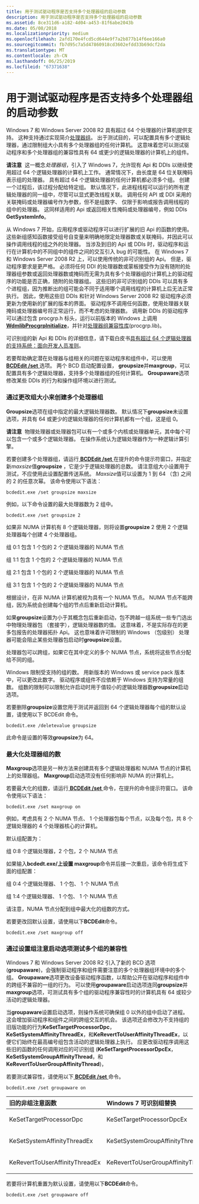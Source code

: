 ```yaml
---
title: 用于测试驱动程序是否支持多个处理器组的启动参数
description: 用于测试驱动程序是否支持多个处理器组的启动参数
ms.assetid: 8ce311d6-a182-4d04-a453-81f6abe2043b
ms.date: 05/08/2018
ms.localizationpriority: medium
ms.openlocfilehash: 2afd170e4fcd5cd644e9f7a2b877b14f6ee166a0
ms.sourcegitcommit: fb7d95c7a5d47860918cd3602efdd33b69dcf2da
ms.translationtype: MT
ms.contentlocale: zh-CN
ms.lasthandoff: 06/25/2019
ms.locfileid: "67371638"
---
```

# <a name="boot-parameters-to-test-drivers-for-multiple-processor-group-support"></a>用于测试驱动程序是否支持多个处理器组的启动参数


Windows 7 和 Windows Server 2008 R2 具有超过 64 个处理器的计算机提供支持。 这种支持通过实现简介[处理器组](https://go.microsoft.com/fwlink/p/?linkid=155063)。 出于测试目的，可以配置具有多个逻辑处理器，通过限制组大小具有多个处理器组的任何计算机。 这意味着您可以测试驱动程序和多个处理器组的兼容性具有 64 或更少的逻辑处理器的计算机上的组件。

**请注意**  这一概念*处理器组*，引入了 Windows 7，允许现有 Api 和 DDIs 以继续使用超过 64 个逻辑处理器的计算机上工作。 通常情况下，由长度是 64 位关联掩码表示组的处理器。 具有超过 64 个逻辑处理器的任何计算机都必须多个组。
创建一个过程后，该过程分配给特定组。 默认情况下，此进程线程可以运行的所有逻辑处理器的同一组中，尽管可以显式更改线程关联。 调用任何 API 或 DDI 采用的关联掩码或处理器编号作为参数，但不是组数字、 仅限于影响或报告调用线程的组中的处理器。 这同样适用的 Api 或返回相关性掩码或处理器编号，例如 DDIs **GetSystemInfo**。

从 Windows 7 开始，应用程序或驱动程序可以进行扩展的旧 Api 的函数的使用。 这些新组感知函数接受组号自变量来明确地限定处理器数或关联掩码，并因此可以操作调用线程的组之外的处理器。 当涉及到旧的 Api 或 DDIs 时，驱动程序和运行在计算机中的不同组中的组件之间的交互引入 bug 的可能性。 在 Windows 7 和 Windows Server 2008 R2 上，可以使用传统的非可识别组的 Api。 但是，驱动程序要求是更严格。 必须将任何 DDI 的处理器数或蒙板接受作为没有随附的处理器组参数或返回处理器数或掩码而无需为具有多个处理器组的计算机上的驱动程序的功能是否正确，随附的处理器组。 这些旧的非可识别组的 DDIs 可以具有多个进程组，因为推断出的组可能会不同于适用哪个调用线程的计算机上后无法正常执行。 因此，使用这些旧 DDIs 和针对 Windows Server 2008 R2 驱动程序必须更新为使用新的扩展的版本的界面。 驱动程序不调用任何函数，使用处理器关联掩码或处理器编号将正常运行，而不考虑的处理器数。 调用新 DDIs 的驱动程序可以通过包含 procgrp.h 标头，运行以前版本的 Windows 上调用[ **WdmlibProcgrpInitialize**](https://docs.microsoft.com/windows-hardware/drivers/ddi/content/procgrp/nf-procgrp-wdmlibprocgrpinitialize)，并针对[处理器组兼容性库](https://docs.microsoft.com/windows-hardware/drivers/ddi/content/index)(procgrp.lib)。

可识别组的新 Api 和 DDIs 的详细信息，请下载白皮书[具有超过 64 个逻辑处理器的支持系统：面向开发人员准则](https://go.microsoft.com/fwlink/p/?linkid=147914)。

 

若要帮助确定潜在处理器与组相关的问题在驱动程序和组件中，可以使用[ **BCDEdit /set** ](https://docs.microsoft.com/windows-hardware/drivers/devtest/bcdedit--set)选项。 两个 BCD 启动配置设置， **groupsize**并**maxgroup**，可以配置具有多个逻辑处理器，支持多个处理器组的任何计算机。 **Groupaware**选项修改某些 DDIs 的行为和操作组环境以进行测试。

### <a name="span-idcreatemultipleprocessorgroupsbychangingthegroupsizespanspan-idcreatemultipleprocessorgroupsbychangingthegroupsizespancreate-multiple-processor-groups-by-changing-the-group-size"></a><span id="create_multiple_processor_groups_by_changing_the_group_size"></span><span id="CREATE_MULTIPLE_PROCESSOR_GROUPS_BY_CHANGING_THE_GROUP_SIZE"></span>通过更改组大小来创建多个处理器组

**Groupsize**选项在组中指定的最大逻辑处理器数。 默认情况下**groupsize**未设置选项，并具有 64 或更少的逻辑处理器的任何计算机都有一个组，这是组 0。

**请注意**  物理处理器或处理器包可以有一个或多个内核或处理器单元，其中每个可以包含一个或多个逻辑处理器。 在操作系统认为逻辑处理器作为一种逻辑计算引擎。

 

若要创建多个处理器组，请运行[ **BCDEdit /set** ](https://docs.microsoft.com/windows-hardware/drivers/devtest/bcdedit--set)在提升的命令提示符窗口，并指定新*maxsize*值**groupsize** ，它是少于逻辑处理器的总数。 请注意组大小设置用于测试，不应使用此设置配置传送系统。 *Maxsize*值可以设置为 1 到 64 （含) 之间的 2 的任意次幂。 该命令使用以下语法：

```
bcdedit.exe /set groupsize maxsize
```

例如，以下命令设置的最大处理器数为 2 组中。

```
bcdedit.exe /set groupsize 2
```

如果非 NUMA 计算机有 8 个逻辑处理器，则将设置**groupsize** 2 使用 2 个逻辑处理器每个创建 4 个处理器组。

组 0:1 包含 1 个包的 2 个逻辑处理器的 NUMA 节点

组 1:1 包含 1 个包的 2 个逻辑处理器的 NUMA 节点

组 2:1 包含 1 个包的 2 个逻辑处理器的 NUMA 节点

组 3:1 包含 1 个包的 2 个逻辑处理器的 NUMA 节点

根据设计，在非 NUMA 计算机被视为具有一个 NUMA 节点。 NUMA 节点不能跨组，因为系统会创建每个组的节点后重新启动计算机。

如果**groupsize**设置为小于其概念包后重新启动，包不跨越一组系统一些专门选出中物理处理器包 （套接字），逻辑处理器数的值。 这意味着，不是实际存在的更多包报告的处理器拓扑 Api。 这也意味着许可限制的 Windows （包级别） 处理器可能会阻止某些处理器包启动时**groupsize**设置。

处理器包可以跨组，如果它在其中定义的多个 NUMA 节点，系统将这些节点分配给不同的组。

Windows 限制受支持的组的数。 用新版本的 Windows 或 service pack 版本中，可以更改此数字。 驱动程序或组件不应依赖于 Windows 支持为常量的组数。 组数的限制可以限制允许启动时用于值较小的逻辑处理器数**groupsize**启动选项。

若要删除**groupsize**设置您用于测试并返回到 64 个逻辑处理器每个组的默认设置，请使用以下 BCDEdit 命令。

```
bcdedit.exe /deletevalue groupsize
```

此命令是设置的等效**groupsize**为 64。

### <a name="span-idmaximizethenumberofprocessorgroupsspanspan-idmaximizethenumberofprocessorgroupsspanmaximize-the-number-of-processor-groups"></a><span id="maximize_the_number_of_processor_groups"></span><span id="MAXIMIZE_THE_NUMBER_OF_PROCESSOR_GROUPS"></span>最大化处理器组的数

**Maxgroup**选项是另一种方法来创建具有多个逻辑处理器和 NUMA 节点的计算机上的处理器组。 **Maxgroup**启动选项没有任何影响非 NUMA 的计算机上。

若要最大化的组数，请运行[ **BCDEdit /set** ](https://docs.microsoft.com/windows-hardware/drivers/devtest/bcdedit--set)命令，在提升的命令提示符窗口。 该命令使用以下语法：

```
bcdedit.exe /set maxgroup on
```

例如，考虑具有 2 个 NUMA 节点、 1 个处理器包每个节点，以及每个包，共 8 个逻辑处理器的 4 个处理器核心的计算机。

默认组配置为：

组 0:8 个逻辑处理器，2 个包，2 个 NUMA 节点

如果输入**bcdedt.exe/上设置 maxgroup**命令并后接一次重启，该命令将生成下面的组配置：

组 0:4 个逻辑处理器、 1 个包、 1 个 NUMA 节点

组 1:4 个逻辑处理器、 1 个包、 1 个 NUMA 节点

请注意，NUMA 节点分配到组中最大化的组数的方式。

若要更改回默认设置，请使用以下**BCDEdit**命令。

```
bcdedit.exe /set maxgroup off
```

### <a name="span-idtestmultiplegroupcompatibilitybysettingthegroupawarebootoptispanspan-idtestmultiplegroupcompatibilitybysettingthegroupawarebootoptispantest-multiple-group-compatibility-by-setting-the-group-aware-boot-option"></a><span id="test_multiple_group_compatibility_by_setting_the_group_aware_boot_opti"></span><span id="TEST_MULTIPLE_GROUP_COMPATIBILITY_BY_SETTING_THE_GROUP_AWARE_BOOT_OPTI"></span>通过设置组注意启动选项测试多个组的兼容性

Windows 7 和 Windows Server 2008 R2 引入了新的 BCD 选项 (**groupaware**)，会强制驱动程序和组件需要注意的多个处理器组环境中的多个组。 **Groupaware**选项更改设备驱动程序函数，以帮助公开在驱动程序和组件中的跨组不兼容的一组的行为。 可以使用**groupaware**启动选项连同**groupsize**并**maxgroup**选项，可测试具有多个组的驱动程序兼容性时的计算机具有 64 或较少活动的逻辑处理器。

当**groupaware**设置启动选项，则操作系统可确保组 0 以外的组中启动了进程。 这会增加驱动程序和组件之间的跨组交互的机会。 该选项还会修改为不支持组的旧版功能的行为**KeSetTargetProcessorDpc**， **KeSetSystemAffinityThreadEx**，和**KeRevertToUserAffinityThreadEx**，以便它们始终在最高编号组包含活动的逻辑处理器上执行。 应更改驱动程序调用这些旧的函数的任何调用对应的可识别组 (**KeSetTargetProcessorDpcEx**， **KeSetSystemGroupAffinityThread**，和**KeRevertToUserGroupAffinityThread**)，

若要测试兼容性，请使用以下[ **BCDEdit /set** ](https://docs.microsoft.com/windows-hardware/drivers/devtest/bcdedit--set)命令。

```
bcdedit.exe /set groupaware on
```

<table>
<colgroup>
<col width="50%" />
<col width="50%" />
</colgroup>
<thead>
<tr class="header">
<th align="left">旧的非组注意函数</th>
<th align="left">Windows 7 可识别组替换</th>
</tr>
</thead>
<tbody>
<tr class="odd">
<td align="left"><p>KeSetTargetProcessorDpc</p></td>
<td align="left"><p>KeSetTargetProcessorDpcEx</p></td>
</tr>
<tr class="even">
<td align="left"><p>KeSetSystemAffinityThreadEx</p></td>
<td align="left"><p>KeSetSystemGroupAffinityThread</p></td>
</tr>
<tr class="odd">
<td align="left"><p>KeRevertToUserAffinityThreadEx</p></td>
<td align="left"><p>KeRevertToUserGroupAffinityThread</p></td>
</tr>
</tbody>
</table>

 

若要将计算机重置为默认设置，请使用以下**BCDEdit**命令。

```
bcdedit.exe /set groupaware off
```

 

 





